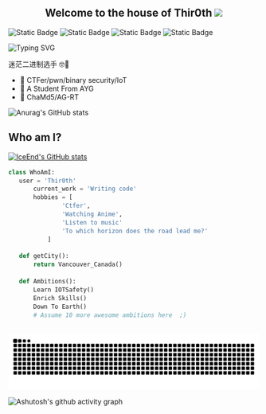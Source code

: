 <h2 align="Center">  Welcome to the house of Thir0th <img src="https://media.giphy.com/media/WUlplcMpOCEmTGBtBW/giphy.gif" width="30"> </h3>
<p> <img alt="Static Badge" src="https://img.shields.io/badge/Binary Security-purple"> <img alt="Static Badge" src="https://img.shields.io/badge/Java-orange">  <img alt="Static Badge" src="https://img.shields.io/badge/python-blue"> <img alt="Static Badge" src="https://img.shields.io/badge/C-green"> </p>






![Typing SVG](https://readme-typing-svg.demolab.com/?lines=Welcome+to+my+little+universe！！！)







迷茫二进制选手 🤓🤣

- 🔭 CTFer/pwn/binary security/IoT
- 🌱 A Student From AYG
- 👯 ChaMd5/AG-RT


![Anurag's GitHub stats](https://github-readme-stats.vercel.app/api?username=Thir0th&show_icons=true&theme=radical)

 
 ## Who am I?
 [![IceEnd's GitHub stats](https://github-immortality.vercel.app/api?username=Thir0th)](https://github.com/IceEnd)
 ```python
 class WhoAmI:
 	user = 'Thir0th'
		current_work = 'Writing code'
		hobbies = [
				'Ctfer',
				'Watching Anime',
				'Listen to music'
				'To which horizon does the road lead me?'
			]
	
	def getCity():
		return Vancouver_Canada()
	
	def Ambitions():
		Learn IOTSafety()
		Enrich Skills()
		Down To Earth()
		# Assume 10 more awesome ambitions here  ;)
	
 ```
 







<picture>
  <source media="(prefers-color-scheme: dark)" srcset="https://raw.githubusercontent.com/Peter-JXL/Peter-JXL/output/github-contribution-grid-snake-dark.svg">
  <source media="(prefers-color-scheme: light)" srcset="https://raw.githubusercontent.com/Peter-JXL/Peter-JXL/output/github-contribution-grid-snake.svg">
  <img alt="github contribution grid snake animation" src="https://raw.githubusercontent.com/Peter-JXL/Peter-JXL/output/github-contribution-grid-snake.svg">
</picture>



![Ashutosh's github activity graph](https://github-readme-activity-graph.vercel.app/graph?username=Thir0th&theme=react-dark)


 
 
